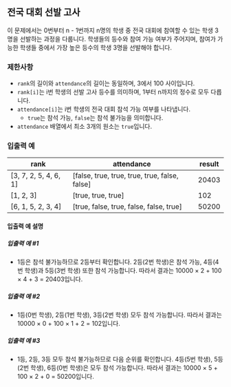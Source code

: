 ## 전국 대회 선발 고사

이 문제에서는 0번부터 n - 1번까지 n명의 학생 중 전국 대회에 참여할 수 있는 학생 3명을 선발하는 과정을 다룹니다. 학생들의 등수와 참여 가능 여부가 주어지며, 참여가 가능한 학생들 중에서 가장 높은 등수의 학생 3명을 선발해야 합니다.

### 제한사항

- `rank`의 길이와 `attendance`의 길이는 동일하며, 3에서 100 사이입니다.
- `rank[i]`는 i번 학생의 선발 고사 등수를 의미하며, 1부터 n까지의 정수로 모두 다릅니다.
- `attendance[i]`는 i번 학생의 전국 대회 참석 가능 여부를 나타냅니다.
  - `true`는 참석 가능, `false`는 참석 불가능을 의미합니다.
- `attendance` 배열에서 최소 3개의 원소는 `true`입니다.

### 입출력 예

| rank                      | attendance                             | result |
|---------------------------|-----------------------------------------|--------|
| [3, 7, 2, 5, 4, 6, 1]     | [false, true, true, true, true, false, false] | 20403  |
| [1, 2, 3]                 | [true, true, true]                      | 102    |
| [6, 1, 5, 2, 3, 4]        | [true, false, true, false, false, true] | 50200  |

#### 입출력 예 설명

##### 입출력 예 #1

- 1등은 참석 불가능하므로 2등부터 확인합니다. 2등(2번 학생)은 참석 가능, 4등(4번 학생)과 5등(3번 학생) 또한 참석 가능합니다. 따라서 결과는 10000 × 2 + 100 × 4 + 3 = 20403입니다.

##### 입출력 예 #2

- 1등(0번 학생), 2등(1번 학생), 3등(2번 학생) 모두 참석 가능합니다. 따라서 결과는 10000 × 0 + 100 × 1 + 2 = 102입니다.

##### 입출력 예 #3

- 1등, 2등, 3등 모두 참석 불가능하므로 다음 순위를 확인합니다. 4등(5번 학생), 5등(2번 학생), 6등(0번 학생)은 모두 참석 가능합니다. 따라서 결과는 10000 × 5 + 100 × 2 + 0 = 50200입니다.
